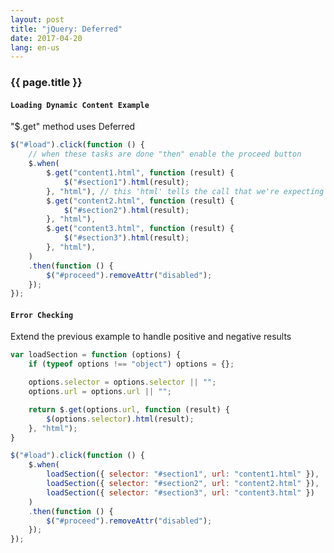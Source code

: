 ```yaml
---
layout: post
title: "jQuery: Deferred"
date: 2017-04-20
lang: en-us
---
```


### {{ page.title }}

#### `Loading Dynamic Content Example`

"$.get" method uses Deferred

```javascript
$("#load").click(function () {
    // when these tasks are done "then" enable the proceed button
    $.when(
        $.get("content1.html", function (result) {
            $("#section1").html(result);
        }, "html"), // this 'html' tells the call that we're expecting a 'html' file
        $.get("content2.html", function (result) {
            $("#section2").html(result);
        }, "html"),
        $.get("content3.html", function (result) {
            $("#section3").html(result);
        }, "html"),
    )
    .then(function () {
        $("#proceed").removeAttr("disabled");   
    });
});
```

#### `Error Checking`

Extend the previous example to handle positive and negative results

```javascript
var loadSection = function (options) {
    if (typeof options !== "object") options = {};

    options.selector = options.selector || "";
    options.url = options.url || "";

    return $.get(options.url, function (result) {
        $(options.selector).html(result);
    }, "html");
}

$("#load").click(function () {
    $.when(
        loadSection({ selector: "#section1", url: "content1.html" }),
        loadSection({ selector: "#section2", url: "content2.html" }),
        loadSection({ selector: "#section3", url: "content3.html" })
    )
    .then(function () {
        $("#proceed").removeAttr("disabled");   
    });
});
```